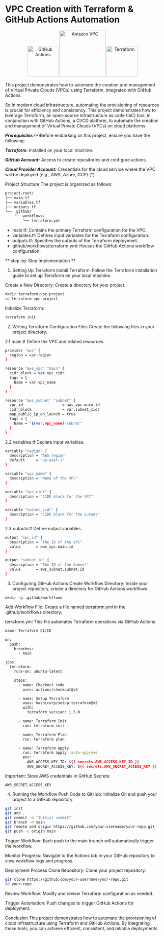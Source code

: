 # VPC Creation with Terraform & GitHub Actions Automation 

<p align="center">
  <img src="https://github.githubassets.com/images/modules/logos_page/GitHub-Mark.png" alt="GitHub Actions" width="100">
  <img src="https://iconlogovector.com/uploads/images/2024/09/lg-66d463ec200da-AWS-VPC-Virtual-Private-Cloud.webp" alt="Amazon VPC" width="150">
  <img src="https://tse4.mm.bing.net/th?id=OIP.VNM4N2B8joiW9xxlYclRMQHaD1&pid=Api&P=0&h=180" alt="Terraform" width="100" height="100">
</p>

This project demonstrates how to automate the creation and management of Virtual Private Clouds (VPCs) using Terraform, integrated with GitHub Actions.

So In modern cloud infrastructure, automating the provisioning of resources is crucial for efficiency and consistency. This project demonstrates how to leverage Terraform, an open-source infrastructure as code (IaC) tool, in conjunction with GitHub Actions, a CI/CD platform, to automate the creation and management of Virtual Private Clouds (VPCs) on cloud platforms

***Prerequisites***
(*)Before embarking on this project, ensure you have the following:

***Terraform:*** Installed on your local machine.

***GitHub Account:*** Access to create repositories and configure actions.

***Cloud Provider Account:*** Credentials for the cloud service where the VPC will be deployed (e.g., AWS, Azure, GCP).(*)

Project Structure
The project is organized as follows:
```bash
project-root/
├── main.tf
├── variables.tf
├── outputs.tf
└── .github/
    └── workflows/
        └── terraform.yml
```
- main.tf: Contains the primary Terraform configuration for the VPC.
- variables.tf: Defines input variables for the Terraform configuration.
- outputs.tf: Specifies the outputs of the Terraform deployment.
- github/workflows/terraform.yml: Houses the GitHub Actions workflow configuration.

** step-by-Step Implementation **
1. Setting Up Terraform
Install Terraform:
Follow the Terraform installation guide to set up Terraform on your local machine.

Create a New Directory:
Create a directory for your project.

```bash
mkdir terraform-vpc-project
cd terraform-vpc-project
```
Initialize Terraform:
```bash
terraform init
```
2. Writing Terraform Configuration Files
Create the following files in your project directory.

2.1 main.tf
Define the VPC and related resources.
```bash
provider "aws" {
  region = var.region
}

resource "aws_vpc" "main" {
  cidr_block = var.vpc_cidr
  tags = {
    Name = var.vpc_name
  }
}

resource "aws_subnet" "subnet" {
  vpc_id                  = aws_vpc.main.id
  cidr_block              = var.subnet_cidr
  map_public_ip_on_launch = true
  tags = {
    Name = "${var.vpc_name}-subnet"
  }
}
```
2.2 variables.tf
Declare input variables.
```bash
variable "region" {
  description = "AWS region"
  default     = "us-east-1"
}

variable "vpc_name" {
  description = "Name of the VPC"
}

variable "vpc_cidr" {
  description = "CIDR block for the VPC"
}

variable "subnet_cidr" {
  description = "CIDR block for the subnet"
}
```
2.3 outputs.tf
Define output variables.
```bash
output "vpc_id" {
  description = "The ID of the VPC"
  value       = aws_vpc.main.id
}

output "subnet_id" {
  description = "The ID of the Subnet"
  value       = aws_subnet.subnet.id
}
```
3. Configuring GitHub Actions
Create Workflow Directory:
Inside your project repository, create a directory for GitHub Actions workflows.
```
mkdir -p .github/workflows
```
Add Workflow File:
Create a file named terraform.yml in the .github/workflows directory.

terraform.yml
This file automates Terraform operations via GitHub Actions.
```bash
name: Terraform CI/CD

on:
  push:
    branches:
      - main

jobs:
  terraform:
    runs-on: ubuntu-latest

    steps:
      - name: Checkout code
        uses: actions/checkout@v3

      - name: Setup Terraform
        uses: hashicorp/setup-terraform@v2
        with:
          terraform_version: 1.5.0

      - name: Terraform Init
        run: terraform init

      - name: Terraform Plan
        run: terraform plan

      - name: Terraform Apply
        run: terraform apply -auto-approve
        env:
          AWS_ACCESS_KEY_ID: ${{ secrets.AWS_ACCESS_KEY_ID }}
          AWS_SECRET_ACCESS_KEY: ${{ secrets.AWS_SECRET_ACCESS_KEY }}
```
Important:
Store AWS credentials in GitHub Secrets:

```AWS_ACCESS_KEY_ID
AWS_SECRET_ACCESS_KEY
```
4. Running the Workflow
Push Code to GitHub:
Initialize Git and push your project to a GitHub repository.
```bash
git init
git add .
git commit -m "Initial commit"
git branch -M main
git remote add origin https://github.com/your-username/your-repo.git
git push -u origin main
```
Trigger Workflow:
Each push to the main branch will automatically trigger the workflow.

Monitor Progress:
Navigate to the Actions tab in your GitHub repository to view workflow logs and progress.

Deployment Process
Clone Repository:
Clone your project repository:

```bash
git clone https://github.com/your-username/your-repo.git
cd your-repo
```
Review Workflow:
Modify and review Terraform configuration as needed.

Trigger Automation:
Push changes to trigger GitHub Actions for deployment.

Conclusion
This project demonstrates how to automate the provisioning of cloud infrastructure using Terraform and GitHub Actions. By integrating these tools, you can achieve efficient, consistent, and reliable deployments.
